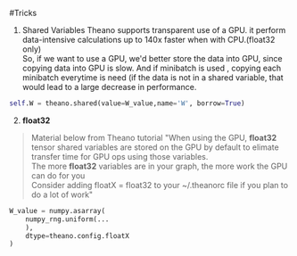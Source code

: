 #Tricks

1. Shared Variables
Theano supports transparent use of a GPU. it perform data-intensive calculations up to 140x faster when with CPU.(float32 only)  
So, if we want to use a GPU, we'd better store the data into GPU, since copying data into GPU is slow.  And if minibatch is used
, copying each minibatch everytime is need (if the data is not in a shared variable, that would lead to a large decrease in performance.  
```python
self.W = theano.shared(value=W_value,name='W', borrow=True)
```
2. **float32**
> Material below from Theano tutorial
"When using the GPU, **float32** tensor shared variables are stored on the GPU by default to elimate transfer time for GPU ops using those variables.  
The more **float32** variables are in your graph, the more work the GPU can do for you  
Consider adding floatX = float32 to your ~/.theanorc file if you plan to do a lot of work"  
```python
W_value = numpy.asarray(
    numpy_rng.uniform(...
    ),
    dtype=theano.config.floatX
)
```
